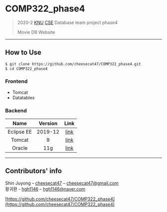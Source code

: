 # COMP322_phase4
> 2020-2 [KNU][knu] [CSE][knucse] Database team project phase4
>
> Movie DB Website

---

## How to Use
```bash
$ git clone https://github.com/cheesecat47/COMP322_phase4.git
$ cd COMP322_phase4
```

### Frontend  
* Tomcat  
* Datatables  

### Backend  
Name | Version | Link  
:---: | :---: | :---:  
Eclipse EE | 2019-12 | [link](https://www.eclipse.org/downloads/packages/release/kepler/sr2/eclipse-ide-java-ee-developers)
Tomcat | 9 | [link](https://tomcat.apache.org/download-90.cgi)  
Oracle | 11g | [link](https://hub.docker.com/repository/docker/cheesecat47/comp322_phase4)  

---

## Contributors' info
  
Shin Juyong – [cheesecat47](https://github.com/cheesecat47) – cheesecat47@gmail.com  
황귀환 - [hgh1146](https://github.com/hgh1146) – hgh1146@naver.com  

[https://github.com/cheesecat47/COMP322_phase4](https://github.com/cheesecat47/COMP322_phase4)  

[knu]: http://www.knu.ac.kr/
[knucse]: http://computer.knu.ac.kr/
[Docker]: https://docs.docker.com/engine/install/
[Docker-compse]: https://docs.docker.com/compose/install/